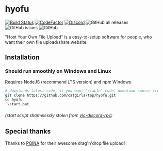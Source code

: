 # hyofu

[![Build Status](https://travis-ci.com/catgirls-top/hyofu.svg?token=rZzzbNq6iT4TaRFxfY4x&branch=main)](https://travis-ci.com/catgirls-top/hyofu) [![CodeFactor](https://www.codefactor.io/repository/github/catgirls-top/hyofu/badge)](https://www.codefactor.io/repository/github/catgirls-top/hyofu) [![Discord](https://img.shields.io/discord/770661028081958913)](https://discord.gg/w2HDJgBMyV) ![GitHub all releases](https://img.shields.io/github/downloads/catgirls-top/hyofu/total) ![GitHub issues](https://img.shields.io/github/issues/catgirls-top/hyofu) ![GitHub](https://img.shields.io/github/license/catgirls-top/hyofu)

 "Host Your Own File Upload" is a easy-to-setup software for people, who want their own file upload/share website


## Installation
### Should run smoothly on Windows and Linux
Requires NodeJS (recommend LTS version) and npm
Windows
```sh
# downloads latest code, if you want "stable" code, download source from releases
git clone https://github.com/catgirls-top/hyofu.git
cd hyofu
.\start.bat
```
######  (start script shamelessly stolen from [vlc-discord-rpc](https://github.com/Pigpog/vlc-discord-rpc))

## Special thanks
Thanks to [PQINA](https://pqina.nl/filepond/docs/) for their awesome drag'n'drop file upload!
